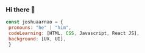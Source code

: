 ### Hi there 👋

```js
const joshuaarnao = {
 pronouns: "he" | "him",
 codeLearning: [HTML, CSS, Javascript, React JS],
 background: [UX, UI],
 }
```

<!--
**joshua-arnao/joshua-arnao** is a ✨ _special_ ✨ repository because its `README.md` (this file) appears on your GitHub profile.

Here are some ideas to get you started:

- 🔭 I’m currently working on ...
- 🌱 I’m currently learning ...
- 👯 I’m looking to collaborate on ...
- 🤔 I’m looking for help with ...
- 💬 Ask me about ...
- 📫 How to reach me: ...
- 😄 Pronouns: ...
- ⚡ Fun fact: ...
-->

